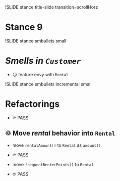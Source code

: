 !SLIDE stance title-slide transition=scrollHorz
# Stance 9

!SLIDE stance smbullets small

*Smells in `Customer`*
======================
* ☹ feature envy with `Rental`

!SLIDE stance smbullets incremental small

Refactorings
============
* <span class="PASS">⟳ PASS</span>

♲ Move *rental* behavior into `Rental`
--------------------------------------
* move `rentalAmount()` to `Rental` as `amount()`
* <span class="PASS">⟳ PASS</span>

* move `frequentRenterPoints()` to `Rental`
* <span class="PASS">⟳ PASS</span>
